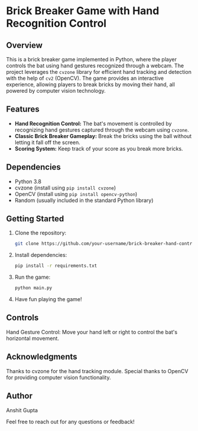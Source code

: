 # Brick Breaker Game with Hand Recognition Control

## Overview

This is a brick breaker game implemented in Python, where the player controls the bat using hand gestures recognized through a webcam. The project leverages the `cvzone` library for efficient hand tracking and detection with the help of `cv2` (OpenCV). The game provides an interactive experience, allowing players to break bricks by moving their hand, all powered by computer vision technology.

## Features

- **Hand Recognition Control:** The bat's movement is controlled by recognizing hand gestures captured through the webcam using `cvzone`.
- **Classic Brick Breaker Gameplay:** Break the bricks using the ball without letting it fall off the screen.
- **Scoring System:** Keep track of your score as you break more bricks.

## Dependencies

- Python 3.8
- cvzone (install using `pip install cvzone`)
- OpenCV (install using `pip install opencv-python`)
- Random (usually included in the standard Python library)

## Getting Started

1. Clone the repository:

   ```bash
   git clone https://github.com/your-username/brick-breaker-hand-control.git


2. Install dependencies:

   ```bash
   pip install -r requirements.txt
   
3. Run the game:


   ```bash
   python main.py

4. Have fun playing the game!

## Controls
  Hand Gesture Control: Move your hand left or right to control the bat's horizontal movement.

## Acknowledgments

Thanks to cvzone for the hand tracking module.
Special thanks to OpenCV for providing computer vision functionality.

## Author

Anshit Gupta

Feel free to reach out for any questions or feedback!





   
